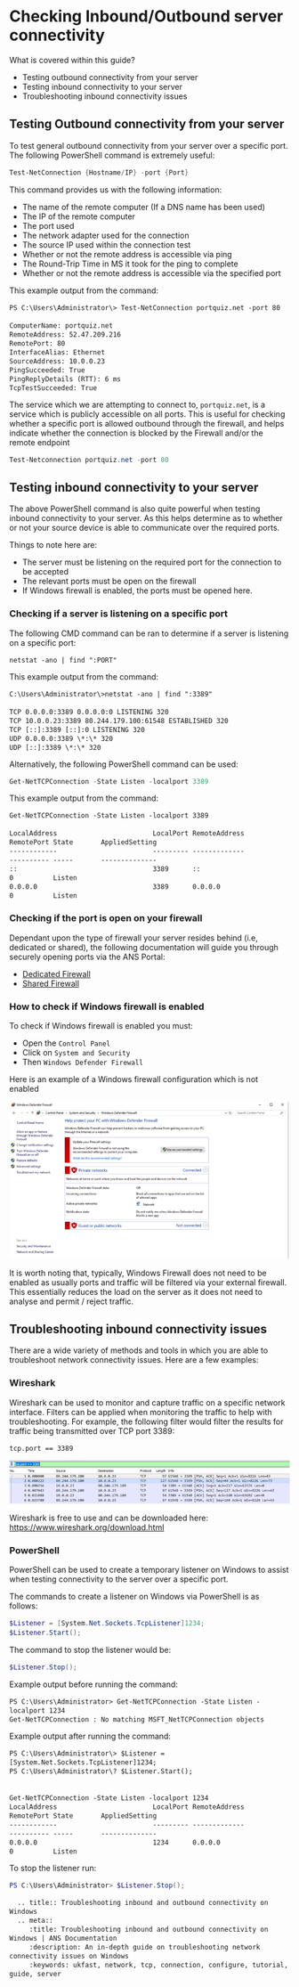 # Checking Inbound/Outbound server connectivity

What is covered within this guide?

* Testing outbound connectivity from your server
* Testing inbound connectivity to your server
* Troubleshooting inbound connectivity issues

## Testing Outbound connectivity from your server

To test general outbound connectivity from your server over a specific port. The following PowerShell command is extremely useful:

```powershell
Test-NetConnection {Hostname/IP} -port {Port}
```

This command provides us with the following information:

* The name of the remote computer (If a DNS name has been used)
* The IP of the remote computer
* The port used
* The network adapter used for the connection
* The source IP used within the connection test
* Whether or not the remote address is accessible via ping
* The Round-Trip Time in MS it took for the ping to complete
* Whether or not the remote address is accessible via the specified port

This example output from the command:

```text
PS C:\Users\Administrator\> Test-NetConnection portquiz.net -port 80

ComputerName: portquiz.net
RemoteAddress: 52.47.209.216
RemotePort: 80
InterfaceAlias: Ethernet
SourceAddress: 10.0.0.23
PingSucceeded: True
PingReplyDetails (RTT): 6 ms
TcpTestSucceeded: True
```

The service which we are attempting to connect to, `portquiz.net`, is a service which is publicly accessible on all ports. This is useful for checking whether a specific port is allowed outbound through the firewall, and helps indicate whether the connection is blocked by the Firewall and/or the remote endpoint

```powershell
Test-Netconnection portquiz.net -port 80
```

## Testing inbound connectivity to your server

The above PowerShell command is also quite powerful when testing inbound connectivity to your server. As this helps determine as to whether or not your source device is able to communicate over the required ports.

Things to note here are:

* The server must be listening on the required port for the connection to be accepted
* The relevant ports must be open on the firewall
* If Windows firewall is enabled, the ports must be opened here.

### Checking if a server is listening on a specific port

The following CMD command can be ran to determine if a server is listening on a specific port:

```text
netstat -ano | find ":PORT"
```

This example output from the command:

```text
C:\Users\Administrator\>netstat -ano | find ":3389"

TCP 0.0.0.0:3389 0.0.0.0:0 LISTENING 320
TCP 10.0.0.23:3389 80.244.179.100:61548 ESTABLISHED 320
TCP [::]:3389 [::]:0 LISTENING 320
UDP 0.0.0.0:3389 \*:\* 320
UDP [::]:3389 \*:\* 320
```

Alternatively, the following PowerShell command can be used:

```powershell
Get-NetTCPConnection -State Listen -localport 3389
```

This example output from the command:

```text
Get-NetTCPConnection -State Listen -localport 3389

LocalAddress                        LocalPort RemoteAddress                       RemotePort State       AppliedSetting
------------                        --------- -------------                       ---------- -----       --------------
::                                  3389      ::                                  0          Listen
0.0.0.0                             3389      0.0.0.0                             0          Listen
```

### Checking if the port is open on your firewall

Dependant upon the type of firewall your server resides behind (i.e, dedicated or shared), the following documentation will guide you through securely opening ports via the ANS Portal:

* [Dedicated Firewall](/network/firewalls/dedi_lockdown)
* [Shared Firewall](/network/firewalls/shared_lockdown)

### How to check if Windows firewall is enabled

To check if Windows firewall is enabled you must:

* Open the `Control Panel`
* Click on `System and Security`
* Then `Windows Defender Firewall`

Here is an example of a Windows firewall configuration which is not enabled

![windows-firewall](files/connectivity-testing/windows-firewall.png)

It is worth noting that, typically, Windows Firewall does not need to be enabled as usually ports and traffic will be filtered via your external firewall. This essentially reduces the load on the server as it does not need to analyse and permit / reject traffic.

## Troubleshooting inbound connectivity issues

There are a wide variety of methods and tools in which you are able to troubleshoot network connectivity issues. Here are a few examples:

### Wireshark

Wireshark can be used to monitor and capture traffic on a specific network interface. Filters can be applied when monitoring the traffic to help with troubleshooting. For example, the following filter would filter the results for traffic being transmitted over TCP port 3389:

```text
tcp.port == 3389
```

![windows-wireshark](files/connectivity-testing/wireshark.png)

Wireshark is free to use and can be downloaded here: <https://www.wireshark.org/download.html>

### PowerShell

PowerShell can be used to create a temporary listener on Windows to assist when testing connectivity to the server over a specific port.

The commands to create a listener on Windows via PowerShell is as follows:

```powershell
$Listener = [System.Net.Sockets.TcpListener]1234;
$Listener.Start();
```

The command to stop the listener would be:

```powershell
$Listener.Stop();
```

Example output before running the command:

```text
PS C:\Users\Administrator> Get-NetTCPConnection -State Listen -localport 1234
Get-NetTCPConnection : No matching MSFT_NetTCPConnection objects
```

Example output after running the command:

```text
PS C:\Users\Administrator\> $Listener = [System.Net.Sockets.TcpListener]1234;
PS C:\Users\Administrator\? $Listener.Start();


Get-NetTCPConnection -State Listen -localport 1234
LocalAddress                        LocalPort RemoteAddress                       RemotePort State       AppliedSetting
------------                        --------- -------------                       ---------- -----       --------------
0.0.0.0                             1234      0.0.0.0                             0          Listen
```

To stop the listener run:

```powershell
PS C:\Users\Administrator> $Listener.Stop();
```

```eval_rst
  .. title:: Troubleshooting inbound and outbound connectivity on Windows
  .. meta::
     :title: Troubleshooting inbound and outbound connectivity on Windows | ANS Documentation
     :description: An in-depth guide on troubleshooting network connectivity issues on Windows
     :keywords: ukfast, network, tcp, connection, configure, tutorial, guide, server
```